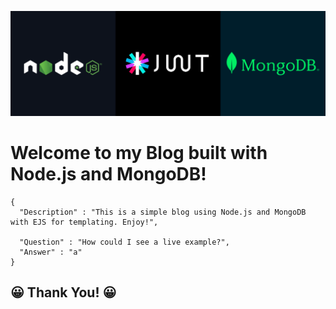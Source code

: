 ![image info](https://raw.githubusercontent.com/gilliard-repo/blog-nodejs/refs/heads/main/cover.png)

# Welcome to my Blog built with Node.js and MongoDB!

```
{
  "Description" : "This is a simple blog using Node.js and MongoDB with EJS for templating. Enjoy!",
  
  "Question" : "How could I see a live example?",
  "Answer" : "a"
}
```

## 😀 Thank You! 😀
